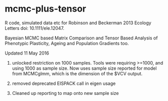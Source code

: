 mcmc-plus-tensor
================

R code, simulated data etc for Robinson and Beckerman 2013 Ecology Letters doi: 10.1111/ele.12047.

Bayesian MCMC based Matrix Comparison and Tensor Based Analysis of Phenotypic Plasticity, Ageing and Population Gradients too.

Updated 11 May 2016
1) unlocked restriction on 1000 samples.  Tools were requiring >=1000, and using 1000 as sample size.  Now uses sample size reported for model from MCMCglmm, which is the dimension of the $VCV output.

2) removed deprecated EISPACK call in eigen usage

3) Cleaned up reporting to map onto new sample size
